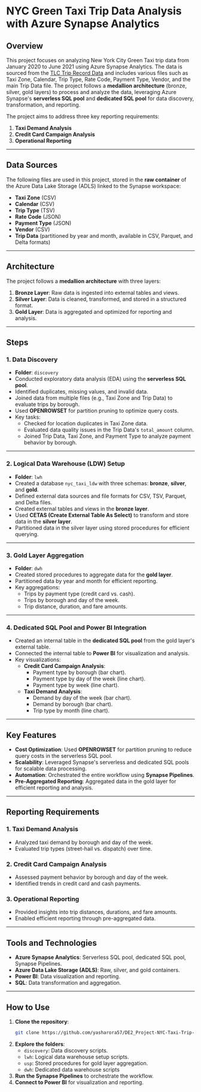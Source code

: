 # NYC Green Taxi Trip Data Analysis with Azure Synapse Analytics

## Overview

This project focuses on analyzing New York City Green Taxi trip data from January 2020 to June 2021 using Azure Synapse Analytics. The data is sourced from the [TLC Trip Record Data](https://www1.nyc.gov/site/tlc/about/tlc-trip-record-data.page) and includes various files such as Taxi Zone, Calendar, Trip Type, Rate Code, Payment Type, Vendor, and the main Trip Data file. The project follows a **medallion architecture** (bronze, silver, gold layers) to process and analyze the data, leveraging Azure Synapse's **serverless SQL pool** and **dedicated SQL pool** for data discovery, transformation, and reporting.

The project aims to address three key reporting requirements:
1. **Taxi Demand Analysis**
2. **Credit Card Campaign Analysis**
3. **Operational Reporting**

---

## Data Sources

The following files are used in this project, stored in the **raw container** of the Azure Data Lake Storage (ADLS) linked to the Synapse workspace:

- **Taxi Zone** (CSV)
- **Calendar** (CSV)
- **Trip Type** (TSV)
- **Rate Code** (JSON)
- **Payment Type** (JSON)
- **Vendor** (CSV)
- **Trip Data** (partitioned by year and month, available in CSV, Parquet, and Delta formats)

---

## Architecture

The project follows a **medallion architecture** with three layers:

1. **Bronze Layer**: Raw data is ingested into external tables and views.
2. **Silver Layer**: Data is cleaned, transformed, and stored in a structured format.
3. **Gold Layer**: Data is aggregated and optimized for reporting and analysis.

---

## Steps

### 1. Data Discovery
- **Folder**: `discovery`
- Conducted exploratory data analysis (EDA) using the **serverless SQL pool**.
- Identified duplicates, missing values, and invalid data.
- Joined data from multiple files (e.g., Taxi Zone and Trip Data) to evaluate trips by borough.
- Used **OPENROWSET** for partition pruning to optimize query costs.
- Key tasks:
  - Checked for location duplicates in Taxi Zone data.
  - Evaluated data quality issues in the Trip Data's `total_amount` column.
  - Joined Trip Data, Taxi Zone, and Payment Type to analyze payment behavior by borough.

---

### 2. Logical Data Warehouse (LDW) Setup
- **Folder**: `lwh`
- Created a database `nyc_taxi_ldw` with three schemas: **bronze**, **silver**, and **gold**.
- Defined external data sources and file formats for CSV, TSV, Parquet, and Delta files.
- Created external tables and views in the **bronze layer**.
- Used **CETAS (Create External Table As Select)** to transform and store data in the **silver layer**.
- Partitioned data in the silver layer using stored procedures for efficient querying.

---

### 3. Gold Layer Aggregation
- **Folder**: `dwh`
- Created stored procedures to aggregate data for the **gold layer**.
- Partitioned data by year and month for efficient reporting.
- Key aggregations:
  - Trips by payment type (credit card vs. cash).
  - Trips by borough and day of the week.
  - Trip distance, duration, and fare amounts.

---

### 4. Dedicated SQL Pool and Power BI Integration
- Created an internal table in the **dedicated SQL pool** from the gold layer's external table.
- Connected the internal table to **Power BI** for visualization and analysis.
- Key visualizations:
  - **Credit Card Campaign Analysis**:
    - Payment type by borough (bar chart).
    - Payment type by day of the week (line chart).
    - Payment type by week (line chart).
  - **Taxi Demand Analysis**:
    - Demand by day of the week (bar chart).
    - Demand by borough (bar chart).
    - Trip type by month (line chart).

---

## Key Features

- **Cost Optimization**: Used **OPENROWSET** for partition pruning to reduce query costs in the serverless SQL pool.
- **Scalability**: Leveraged Synapse's serverless and dedicated SQL pools for scalable data processing.
- **Automation**: Orchestrated the entire workflow using **Synapse Pipelines**.
- **Pre-Aggregated Reporting**: Aggregated data in the gold layer for efficient reporting and analysis.

---

## Reporting Requirements

### 1. Taxi Demand Analysis
- Analyzed taxi demand by borough and day of the week.
- Evaluated trip types (street-hail vs. dispatch) over time.

### 2. Credit Card Campaign Analysis
- Assessed payment behavior by borough and day of the week.
- Identified trends in credit card and cash payments.

### 3. Operational Reporting
- Provided insights into trip distances, durations, and fare amounts.
- Enabled efficient reporting through pre-aggregated data.

---

## Tools and Technologies

- **Azure Synapse Analytics**: Serverless SQL pool, dedicated SQL pool, Synapse Pipelines.
- **Azure Data Lake Storage (ADLS)**: Raw, silver, and gold containers.
- **Power BI**: Data visualization and reporting.
- **SQL**: Data transformation and aggregation.

---

## How to Use

1. **Clone the repository**:
   ```bash
   git clone https://github.com/yasharora57/DE2_Project-NYC-Taxi-Trip-Analysis-using-Synapse-Analytics.git
   ```
2. **Explore the folders**:
   - `discovery`: Data discovery scripts.
   - `lwh`: Logical data warehouse setup scripts.
   - `usp`: Stored procedures for gold layer aggregation.
   - `dwh`: Dedicated data warehouse scripts
3. **Run the Synapse Pipelines** to orchestrate the workflow.
4. **Connect to Power BI** for visualization and reporting.

